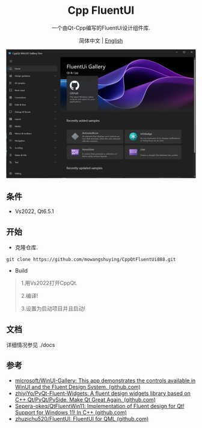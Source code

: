 <h1 align="center">
  Cpp FluentUI 
</h1>

<p align="center">
 一个由Qt-Cpp编写的FluentUi设计组件库.
</p>

<p align="center">
简体中文 | <a href="README.md">English</a>
</p>

<div align=center>
  <img src="docs/gallery.png">
</div>


## 条件

+ Vs2022, Qt6.5.1

## 开始

+ 克隆仓库.

```SHELL
git clone https://github.com/mowangshuying/CppQtFluentUi888.git
```

+ Build

>1.用Vs2022打开CppQt.
>
>2.编译!
>
>3.设置为启动项目并且启动!

##  文档

详细情况参见 ./docs

## 参考

+ [microsoft/WinUI-Gallery: This app demonstrates the controls available in WinUI and the Fluent Design System. (github.com)](https://github.com/microsoft/WinUI-Gallery)
+ [zhiyiYo/PyQt-Fluent-Widgets: A fluent design widgets library based on C++ Qt/PyQt/PySide. Make Qt Great Again. (github.com)](https://github.com/zhiyiYo/PyQt-Fluent-Widgets)
+ [Sepera-okeq/QtFluentWin11: Implementation of Fluent design for Qt! Support for Windows 11! In С++ (github.com)](https://github.com/Sepera-okeq/QtFluentWin11)
+ [zhuzichu520/FluentUI: FluentUI for QML (github.com)](https://github.com/zhuzichu520/FluentUI)